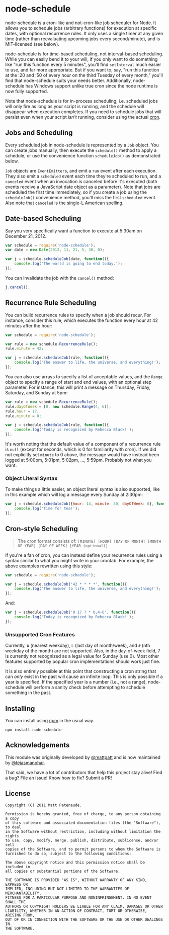 node-schedule
=============

node-schedule is a cron-like and not-cron-like job scheduler for Node. It allows you to schedule jobs (arbitrary functions) for execution at specific dates, with optional recurrence rules. It only uses a single timer at any given time (rather than reevaluating upcoming jobs every second/minute), and is MIT-licensed (see below).

node-schedule is for time-based scheduling, not interval-based scheduling. While you can easily bend it to your will, if you only want to do something like "run this function every 5 minutes", you'll find `setInterval` much easier to use, and far more appropriate. But if you want to, say, "run this function at the :20 and :50 of every hour on the third Tuesday of every month," you'll find that node-schedule suits your needs better. Additionally, node-schedule has Windows support unlike true cron since the node runtime is now fully supported.

Note that node-schedule is for in-process scheduling, i.e. scheduled jobs will only fire as long as your script is running, and the schedule will disappear when execution completes. If you need to schedule jobs that will persist even when your script *isn't* running, consider using the actual [cron](http://unixhelp.ed.ac.uk/CGI/man-cgi?crontab+5).


Jobs and Scheduling
-------------------

Every scheduled job in node-schedule is represented by a `Job` object. You can create jobs manually, then execute the `schedule()` method to apply a schedule, or use the convenience function `scheduleJob()` as demonstrated below.

`Job` objects are `EventEmitter`s, and emit a `run` event after each execution. They also emit a `scheduled` event each time they're scheduled to run, and a `canceled` event when an invocation is canceled before it's executed (both events receive a JavaScript date object as a parameter). Note that jobs are scheduled the first time immediately, so if you create a job using the `scheduleJob()` convenience method, you'll miss the first `scheduled` event. Also note that `canceled` is the single-L American spelling.


Date-based Scheduling
---------------------

Say you very specifically want a function to execute at 5:30am on December 21, 2012.

```js
var schedule = require('node-schedule');
var date = new Date(2012, 11, 21, 5, 30, 0);

var j = schedule.scheduleJob(date, function(){
	console.log('The world is going to end today.');
});
```

You can invalidate the job with the `cancel()` method:

```js
j.cancel();
```


Recurrence Rule Scheduling
--------------------------

You can build recurrence rules to specify when a job should recur. For instance, consider this rule, which executes the function every hour at 42 minutes after the hour:

```js
var schedule = require('node-schedule');

var rule = new schedule.RecurrenceRule();
rule.minute = 42;

var j = schedule.scheduleJob(rule, function(){
	console.log('The answer to life, the universe, and everything!');
});
```

You can also use arrays to specify a list of acceptable values, and the `Range` object to specify a range of start and end values, with an optional step parameter. For instance, this will print a message on Thursday, Friday, Saturday, and Sunday at 5pm:

```js
var rule = new schedule.RecurrenceRule();
rule.dayOfWeek = [0, new schedule.Range(4, 6)];
rule.hour = 17;
rule.minute = 0;

var j = schedule.scheduleJob(rule, function(){
	console.log('Today is recognized by Rebecca Black!');
});
```

It's worth noting that the default value of a component of a recurrence rule is `null` (except for seconds, which is 0 for familiarity with cron). If we did not explicitly set `minute` to 0 above, the message would have instead been logged at 5:00pm, 5:01pm, 5:02pm, ..., 5:59pm. Probably not what you want.

### Object Literal Syntax

To make things a little easier, an object literal syntax is also supported, like in this example which will log a message every Sunday at 2:30pm:

```js
var j = schedule.scheduleJob({hour: 14, minute: 30, dayOfWeek: 0}, function(){
	console.log('Time for tea!');
});
```


Cron-style Scheduling
---------------------

>The cron format consists of:
> `[MINUTE] [HOUR] [DAY OF MONTH] [MONTH OF YEAR] [DAY OF WEEK] [YEAR (optional)]` 

If you're a fan of cron, you can instead define your recurrence rules using a syntax similar to what you might write in your crontab. For example, the above examples rewritten using this style:

```js
var schedule = require('node-schedule');

var j = schedule.scheduleJob('42 * * * *', function(){
	console.log('The answer to life, the universe, and everything!');
});
```

And:

```js
var j = schedule.scheduleJob('0 17 ? * 0,4-6', function(){
	console.log('Today is recognized by Rebecca Black!');
});
```

### Unsupported Cron Features

Currently, `W` (nearest weekday), `L` (last day of month/week), and `#` (nth weekday of the month) are not supported. Also, in the day-of-week field, 7 is currently not recognized as a legal value for Sunday (use 0). Most other features supported by popular cron implementations should work just fine.

It is also entirely possible at this point that constructing a cron string that can *only* exist in the past will cause an infinite loop. This is only possible if a year is specified. If the specified year is a number (i.e., not a range), node-schedule will perform a sanity check before attempting to schedule something in the past.


Installing
----------

You can install using [npm](https://www.npmjs.com/package/node-schedule) in the usual way.

```
npm install node-schedule
```


Acknowledgements
-----------------

This module was originally developed by [@mattpatt](https://github.com/mattpat) and is now maintained by [@tejasmanohar](https://github.com/tejasmanohar).

That said, we have a lot of contributors that help this project stay alive! Find a bug? File an issue! Know how to fix? Submit a PR!


License
-------

	Copyright (C) 2011 Matt Patenaude.

	Permission is hereby granted, free of charge, to any person obtaining a copy
	of this software and associated documentation files (the "Software"), to deal
	in the Software without restriction, including without limitation the rights
	to use, copy, modify, merge, publish, distribute, sublicense, and/or sell
	copies of the Software, and to permit persons to whom the Software is
	furnished to do so, subject to the following conditions:

	The above copyright notice and this permission notice shall be included in
	all copies or substantial portions of the Software.

	THE SOFTWARE IS PROVIDED "AS IS", WITHOUT WARRANTY OF ANY KIND, EXPRESS OR
	IMPLIED, INCLUDING BUT NOT LIMITED TO THE WARRANTIES OF MERCHANTABILITY,
	FITNESS FOR A PARTICULAR PURPOSE AND NONINFRINGEMENT. IN NO EVENT SHALL THE
	AUTHORS OR COPYRIGHT HOLDERS BE LIABLE FOR ANY CLAIM, DAMAGES OR OTHER
	LIABILITY, WHETHER IN AN ACTION OF CONTRACT, TORT OR OTHERWISE, ARISING FROM,
	OUT OF OR IN CONNECTION WITH THE SOFTWARE OR THE USE OR OTHER DEALINGS IN
	THE SOFTWARE.

